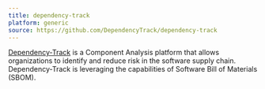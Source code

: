 ```yaml
---
title: dependency-track
platform: generic
source: https://github.com/DependencyTrack/dependency-track
---
```


[Dependency-Track](https://github.com/DependencyTrack/dependency-track) is a Component Analysis platform that allows organizations to identify and reduce risk in the software supply chain. Dependency-Track is leveraging the capabilities of Software Bill of Materials (SBOM).
